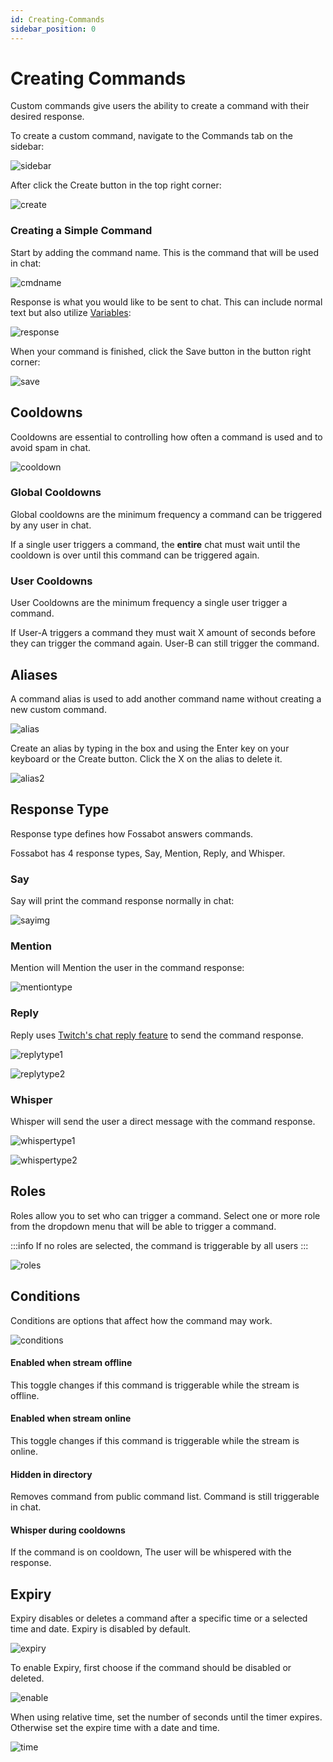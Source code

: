 ```yaml
---
id: Creating-Commands
sidebar_position: 0
---
```


# Creating Commands

Custom commands give users the ability to create a command with their desired response. 

To create a custom command, navigate to the Commands tab on the sidebar:

![sidebar](../../static/img/commands/sidebar.png)

After click the Create button in the top right corner:

![create](../../static/img/commands/create.png)

### Creating a Simple Command

Start by adding the command name. This is the command that will be used in chat:

![cmdname](../../static/img/commands/cmdname.png)

Response is what you would like to be sent to chat. This can include normal text but also utilize [Variables](../variables/variables-intro):

![response](../../static/img/commands/response.png)

When your command is finished, click the Save button in the button right corner:

![save](../../static/img/commands/save.png)

## Cooldowns

Cooldowns are essential to controlling how often a command is used and to avoid spam in chat.

![cooldown](../../static/img/commands/cooldown.png)

### Global Cooldowns

Global cooldowns are the minimum frequency a command can be triggered by any user in chat. 

If a single user triggers a command, the **entire** chat must wait until the cooldown is over until this command can be triggered again.

### User Cooldowns

User Cooldowns are the minimum frequency a single user trigger a command. 

If User-A triggers a command they must wait X amount of seconds before they can trigger the command again. User-B can still trigger the command.


## Aliases

A command alias is used to add another command name without creating a new custom command.

![alias](../../static/img/commands/alias1.png)

Create an alias by typing in the box and using the Enter key on your keyboard or the Create button. Click the X on the alias to delete it.

![alias2](../../static/img/commands/alias2.gif)


## Response Type

Response type defines how Fossabot answers commands.

Fossabot has 4 response types, Say, Mention, Reply, and Whisper. 

### Say

Say will print the command response normally in chat:

![sayimg](../../static/img/commands/saytype.png)

### Mention

Mention will Mention the user in the command response:

![mentiontype](../../static/img/commands/mentiontype.png)

### Reply

Reply uses [Twitch's chat reply feature](https://help.twitch.tv/s/article/chat-basics?language=en_US#replies) to send the command response.

![replytype1](../../static/img/commands/replytype1.png) 

![replytype2](../../static/img/commands/replytype2.png)

### Whisper

Whisper will send the user a direct message with the command response.

![whispertype1](../../static/img/commands/whispertype1.png) 

![whispertype2](../../static/img/commands/whispertype2.png)

## Roles

Roles allow you to set who can trigger a command. Select one or more role from the dropdown menu that will be able to trigger a command.

:::info
If no roles are selected, the command is triggerable by all users
:::

![roles](../../static/img/commands/roles.gif)

## Conditions

Conditions are options that affect how the command may work.

![conditions](../../static/img/commands/conditions.png)

#### Enabled when stream offline

This toggle changes if this command is triggerable while the stream is offline.

#### Enabled when stream online

This toggle changes if this command is triggerable while the stream is online.

#### Hidden in directory

Removes command from public command list. Command is still triggerable in chat.

#### Whisper during cooldowns

If the command is on cooldown, The user will be whispered with the response.

## Expiry 

Expiry disables or deletes a command after a specific time or a selected time and date. Expiry is disabled by default.

![expiry](../../static/img/commands/expiry.png)

To enable Expiry, first choose if the command should be disabled or deleted.

![enable](../../static/img/commands/enable.gif)

When using relative time, set the number of seconds until the timer expires. Otherwise set the expire time with a date and time.

![time](../../static/img/commands/time.png)